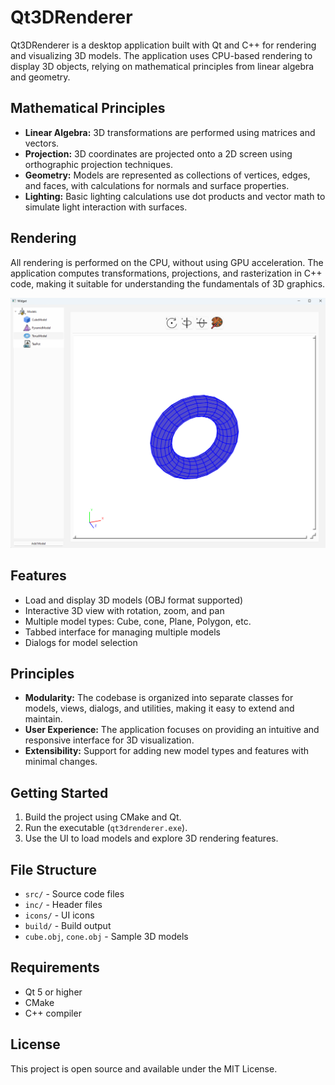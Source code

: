 # Qt3DRenderer

Qt3DRenderer is a desktop application built with Qt and C++ for rendering and visualizing 3D models. The application uses CPU-based rendering to display 3D objects, relying on mathematical principles from linear algebra and geometry.

## Mathematical Principles

- **Linear Algebra:** 3D transformations are performed using matrices and vectors.
- **Projection:** 3D coordinates are projected onto a 2D screen using orthographic projection techniques.
- **Geometry:** Models are represented as collections of vertices, edges, and faces, with calculations for normals and surface properties.
- **Lighting:** Basic lighting calculations use dot products and vector math to simulate light interaction with surfaces.

## Rendering

All rendering is performed on the CPU, without using GPU acceleration. The application computes transformations, projections, and rasterization in C++ code, making it suitable for understanding the fundamentals of 3D graphics.

![Alt text](image.png?raw=true "")

## Features

- Load and display 3D models (OBJ format supported)
- Interactive 3D view with rotation, zoom, and pan
- Multiple model types: Cube, cone, Plane, Polygon, etc.
- Tabbed interface for managing multiple models
- Dialogs for model selection

## Principles

- **Modularity:** The codebase is organized into separate classes for models, views, dialogs, and utilities, making it easy to extend and maintain.
- **User Experience:** The application focuses on providing an intuitive and responsive interface for 3D visualization.
- **Extensibility:** Support for adding new model types and features with minimal changes.

## Getting Started

1. Build the project using CMake and Qt.
2. Run the executable (`qt3drenderer.exe`).
3. Use the UI to load models and explore 3D rendering features.

## File Structure

- `src/` - Source code files
- `inc/` - Header files
- `icons/` - UI icons
- `build/` - Build output
- `cube.obj`, `cone.obj` - Sample 3D models

## Requirements

- Qt 5 or higher
- CMake
- C++ compiler

## License

This project is open source and available under the MIT License.
